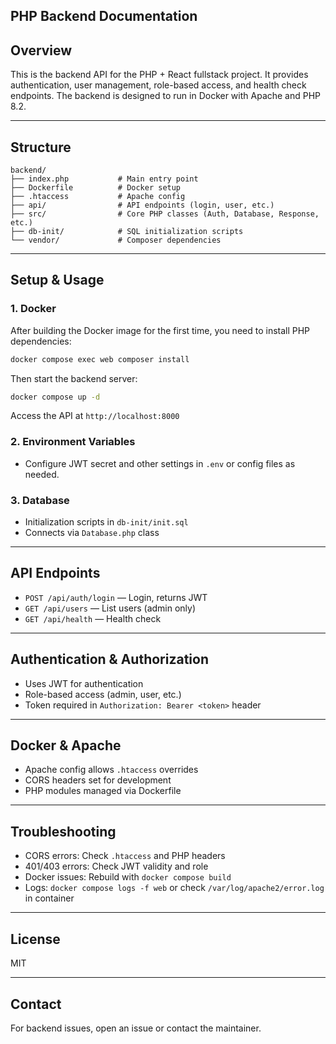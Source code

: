 ## PHP Backend Documentation

## Overview
This is the backend API for the PHP + React fullstack project. It provides authentication, user management, role-based access, and health check endpoints. The backend is designed to run in Docker with Apache and PHP 8.2.

---

## Structure

```
backend/
├── index.php           # Main entry point
├── Dockerfile          # Docker setup
├── .htaccess           # Apache config
├── api/                # API endpoints (login, user, etc.)
├── src/                # Core PHP classes (Auth, Database, Response, etc.)
├── db-init/            # SQL initialization scripts
└── vendor/             # Composer dependencies
```

---

## Setup & Usage


### 1. Docker
After building the Docker image for the first time, you need to install PHP dependencies:
```sh
docker compose exec web composer install
```
Then start the backend server:
```sh
docker compose up -d
```
Access the API at `http://localhost:8000`

### 2. Environment Variables
- Configure JWT secret and other settings in `.env` or config files as needed.

### 3. Database
- Initialization scripts in `db-init/init.sql`
- Connects via `Database.php` class

---

## API Endpoints
- `POST /api/auth/login` — Login, returns JWT
- `GET /api/users` — List users (admin only)
- `GET /api/health` — Health check

---

## Authentication & Authorization
- Uses JWT for authentication
- Role-based access (admin, user, etc.)
- Token required in `Authorization: Bearer <token>` header

---

## Docker & Apache
- Apache config allows `.htaccess` overrides
- CORS headers set for development
- PHP modules managed via Dockerfile

---

## Troubleshooting
- CORS errors: Check `.htaccess` and PHP headers
- 401/403 errors: Check JWT validity and role
- Docker issues: Rebuild with `docker compose build`
- Logs: `docker compose logs -f web` or check `/var/log/apache2/error.log` in container

---

## License
MIT

---

## Contact
For backend issues, open an issue or contact the maintainer.

